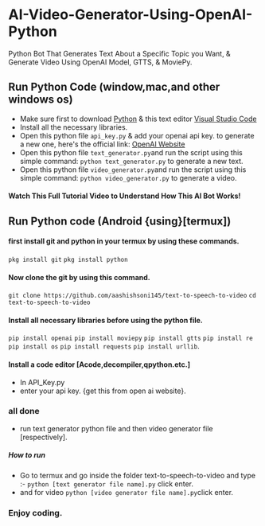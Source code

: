 # AI-Video-Generator-Using-OpenAI-Python
 Python Bot That Generates Text About a Specific Topic you Want, & Generate Video Using OpenAI Model, GTTS, & MoviePy. 

## Run Python Code (window,mac,and other windows os)
- Make sure first to download [Python](https://www.python.org/downloads/) & this text editor [Visual Studio Code](https://code.visualstudio.com/download)
- Install all the necessary libraries.
- Open this python file `api_key.py` & add your openai api key. to generate a new one, here's the official link: [OpenAI Website](https://openai.com/)
- Open this python file `text_generator.py`and run the script using this simple command: `python text_generator.py` to generate a new text.
- Open this python file `video_generator.py`and run the script using this simple command: `python video_generator.py` to generate a video.

#### Watch This Full Tutorial Video to Understand How This AI Bot Works!

## Run Python code (Android {using}[termux])

#### first install git and python in your termux by using these commands.
`pkg install git`
`pkg install python`
#### Now clone the git by using this command.
`git clone https://github.com/aashishsoni145/text-to-speech-to-video`
`cd text-to-speech-to-video`

#### Install all necessary libraries before using the python file.

`pip install openai`
`pip install moviepy`
`pip install gtts`
`pip install re`
`pip install os`
`pip install requests`
`pip install urllib`.
#### Install a code editor [Acode,decompiler,qpython.etc.]
- In API_Key.py 
- enter your api key. {get this from open ai website}.
### all done 
- run text generator python file and then video generator file [respectively].
##### How to run
- Go to termux and go inside the folder text-to-speech-to-video and type :-
`python [text generator file name].py` click enter.
- and for video
`python [video generator file name].py`click enter.

### Enjoy coding.
